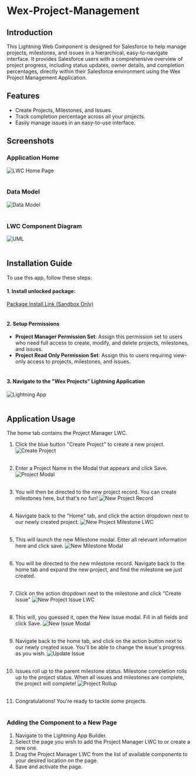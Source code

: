 # Wex-Project-Management

## Introduction
This Lightning Web Component is designed for Salesforce to help manage projects, milestones, and issues in a hierarchical, easy-to-navigate interface. It provides Salesforce users with a comprehensive overview of project progress, including status updates, owner details, and completion percentages, directly within their Salesforce environment using the Wex Project Management Application.

## Features
- Create Projects, Milestones, and Issues.
- Track completion percentage across all your projects.
- Easily manage issues in an easy-to-use interface.

## Screenshots

### Application Home
![LWC Home Page](images/Intro.png)<br><br>

### Data Model
![Data Model](images/erd.png)<br><br>

### LWC Component Diagram
![UML](images/lwc-uml.png)<br><br>

## Installation Guide
To use this app, follow these steps:
#### 1. Install unlocked package:
[Package Install Link (Sandbox Only)](https://login.salesforce.com/packaging/installPackage.apexp?p0=04tQy0000000niHIAQ)<br><br>

#### 2. Setup Permissions
- **Project Manager Permission Set**: Assign this permission set to users who need full access to create, modify, and delete projects, milestones, and issues.
- **Project Read Only Permission Set**: Assign this to users requiring view-only access to projects, milestones, and issues.<br><br>

#### 3. Navigate to the "Wex Projects" Lightning Application
![Lightning App](images/app.png)<br><br>

## Application Usage

The home tab contains the Project Manager LWC.
1. Click the blue button "Create Project" to create a new project.
   ![Create Project](images/newproject.png)<br><br>
   
2. Enter a Project Name in the Modal that appears and click Save.
   ![Project Modal](images/newprojectmodal.png)<br><br>
   
3. You will then be directed to the new project record. You can create milestones here, but that's no fun!
   ![New Project Record](images/newprojectrecord.png)<br><br>
   
4. Navigate back to the "Home" tab, and click the action dropdown next to our newly created project.
   ![New Project Milestone LWC](images/newprojectmilestonelwc.png)<br><br>
   
5. This will launch the new Milestone modal. Enter all relevant information here and click save.
   ![New Milestone Modal](images/newmilestonemodal.png)<br><br>
   
6. You will be directed to the new milestone record. Navigate back to the home tab and expand the new project, and find the milestone we just created.<br><br>
   
7. Click on the action dropdown next to the milestone and click "Create Issue"
   ![New Project Issue LWC](images/newprojectissuelwc.png)<br><br>
   
8. This will, you guessed it, open the New Issue modal. Fill in all fields and click Save.
   ![New Issue Modal](images/newissuemodal.png)<br><br>
   
9. Navigate back to the home tab, and click on the action button next to our newly created issue. You'll be able to change the issue's progress as you wish.
   ![Update Issue](images/updateissue.png)<br><br>
   
10. Issues roll up to the parent milestone status. Milestone completion rolls up to the project status. When all issues and milestones are complete, the project will complete!
    ![Project Rollup](images/projectrollup.png)<br><br>
    
11. Congratulations! You're ready to tackle some projects.<br><br>

### Adding the Component to a New Page
1. Navigate to the Lightning App Builder.
2. Select the page you wish to add the Project Manager LWC to or create a new one.
3. Drag the Project Manager LWC from the list of available components to your desired location on the page.
4. Save and activate the page.
